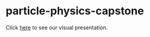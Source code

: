 # particle-physics-capstone
Click [here](https://isacmlee.github.io/particle-physics-visuals/#background) to see our visual presentation.